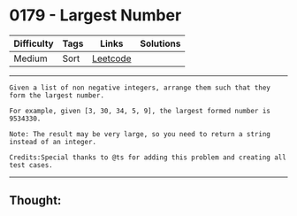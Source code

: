 # 0179 - Largest Number

Difficulty  | Tags | Links | Solutions
----------- | ---- | ----- | -----
Medium | Sort | [Leetcode](https://leetcode.com/problems/largest-number/description/) |


-----------

```
Given a list of non negative integers, arrange them such that they form the largest number.

For example, given [3, 30, 34, 5, 9], the largest formed number is 9534330.

Note: The result may be very large, so you need to return a string instead of an integer.

Credits:Special thanks to @ts for adding this problem and creating all test cases.
```

-----------

## Thought:
